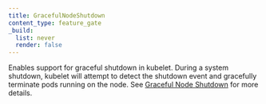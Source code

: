 ```yaml
---
title: GracefulNodeShutdown
content_type: feature_gate
_build:
  list: never
  render: false
---
```

Enables support for graceful shutdown in kubelet.
During a system shutdown, kubelet will attempt to detect the shutdown event
and gracefully terminate pods running on the node. See
[Graceful Node Shutdown](/docs/concepts/architecture/nodes/#graceful-node-shutdown)
for more details.

